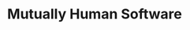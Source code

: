 ---
layout: card
category: [maker, digital]
image: /img/makers/mhs.png
title: Mutually Human Software
img_class: black
homepage: http://www.mutuallyhuman.com/
---